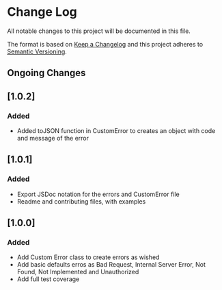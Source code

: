 # Change Log
All notable changes to this project will be documented in this file.

The format is based on [Keep a Changelog](http://keepachangelog.com/)
and this project adheres to [Semantic Versioning](http://semver.org/).

## Ongoing Changes


## [1.0.2]
### Added
- Added toJSON function in CustomError to creates an object with code and message of the error

## [1.0.1]
### Added
- Export JSDoc notation for the errors and CustomError file
- Readme and contributing files, with examples

## [1.0.0]
### Added
- Add Custom Error class to create errors as wished
- Add basic defaults erros as Bad Request, Internal Server Error, Not Found, Not Implemented and Unauthorized
- Add full test coverage

